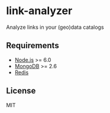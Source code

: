 # link-analyzer
Analyze links in your (geo)data catalogs

## Requirements

* [Node.js](https://nodejs.org) >= 6.0
* [MongoDB](https://www.mongodb.com) >= 2.6
* [Redis](http://redis.io/)

## License

MIT
